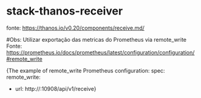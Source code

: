 # stack-thanos-receiver
fonte: https://thanos.io/v0.20/components/receive.md/

#Obs: Utilizar exportação das metricas do Prometheus via remote_write
Fonte: https://prometheus.io/docs/prometheus/latest/configuration/configuration/#remote_write

{The example of remote_write Prometheus configuration:
spec:
  remote_write:
  - url: http://<thanos-receive-container-ip>:10908/api/v1/receive}
